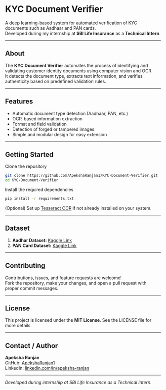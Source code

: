 # KYC Document Verifier

A deep learning-based system for automated verification of KYC documents such as Aadhaar and PAN cards.  
Developed during my internship at **SBI Life Insurance** as a **Technical Intern**.

---

## About
The **KYC Document Verifier** automates the process of identifying and validating customer identity documents using computer vision and OCR.  
It detects the document type, extracts text information, and verifies authenticity based on predefined validation rules.

---

## Features
- Automatic document type detection (Aadhaar, PAN, etc.)
- OCR-based information extraction
- Format and field validation
- Detection of forged or tampered images
- Simple and modular design for easy extension

---

## Getting Started
Clone the repository  
```bash
git clone https://github.com/ApekshaRanjan1/KYC-Document-Verifier.git  
cd KYC-Document-Verifier  
```

Install the required dependencies  
```bash
pip install -r requirements.txt  
```

(Optional) Set up [Tesseract OCR](https://github.com/UB-Mannheim/tesseract/wiki) if not already installed on your system.  

---

## Dataset
1. **Aadhar Dataset:** [Kaggle Link](https://www.kaggle.com/datasets/nagendra048/aadhar-dataset)   
2. **PAN Card Dataset:** [Kaggle Link](https://www.kaggle.com/datasets/nagendra048/pan-card-dataset)

---

## Contributing
Contributions, issues, and feature requests are welcome!  
Fork the repository, make your changes, and open a pull request with proper commit messages.

---

## License
This project is licensed under the **MIT License**. See the LICENSE file for more details.

---

## Contact / Author
**Apeksha Ranjan**  
GitHub: [ApekshaRanjan1](https://github.com/ApekshaRanjan1)  
LinkedIn: [linkedin.com/in/apeksha-ranjan](https://linkedin.com/in/apeksha-ranjan)

---

*Developed during internship at SBI Life Insurance as a Technical Intern.*
